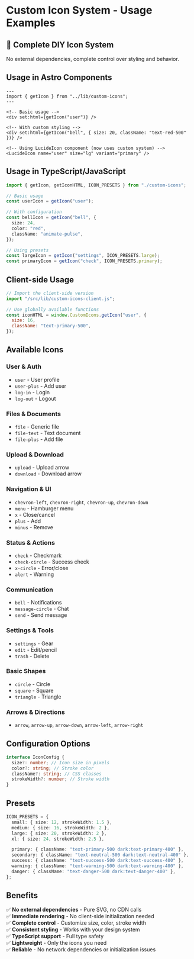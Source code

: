 # Custom Icon System - Usage Examples

## 🎯 Complete DIY Icon System

No external dependencies, complete control over styling and behavior.

## Usage in Astro Components

```astro
---
import { getIcon } from "../lib/custom-icons";
---

<!-- Basic usage -->
<div set:html={getIcon("user")} />

<!-- With custom styling -->
<div set:html={getIcon("bell", { size: 20, className: "text-red-500" })} />

<!-- Using LucideIcon component (now uses custom system) -->
<LucideIcon name="user" size="lg" variant="primary" />
```

## Usage in TypeScript/JavaScript

```typescript
import { getIcon, getIconHTML, ICON_PRESETS } from "./custom-icons";

// Basic usage
const userIcon = getIcon("user");

// With configuration
const bellIcon = getIcon("bell", {
  size: 24,
  color: "red",
  className: "animate-pulse",
});

// Using presets
const largeIcon = getIcon("settings", ICON_PRESETS.large);
const primaryIcon = getIcon("check", ICON_PRESETS.primary);
```

## Client-side Usage

```javascript
// Import the client-side version
import "/src/lib/custom-icons-client.js";

// Use globally available functions
const iconHTML = window.CustomIcons.getIcon("user", {
  size: 16,
  className: "text-primary-500",
});
```

## Available Icons

### User & Auth

- `user` - User profile
- `user-plus` - Add user
- `log-in` - Login
- `log-out` - Logout

### Files & Documents

- `file` - Generic file
- `file-text` - Text document
- `file-plus` - Add file

### Upload & Download

- `upload` - Upload arrow
- `download` - Download arrow

### Navigation & UI

- `chevron-left`, `chevron-right`, `chevron-up`, `chevron-down`
- `menu` - Hamburger menu
- `x` - Close/cancel
- `plus` - Add
- `minus` - Remove

### Status & Actions

- `check` - Checkmark
- `check-circle` - Success check
- `x-circle` - Error/close
- `alert` - Warning

### Communication

- `bell` - Notifications
- `message-circle` - Chat
- `send` - Send message

### Settings & Tools

- `settings` - Gear
- `edit` - Edit/pencil
- `trash` - Delete

### Basic Shapes

- `circle` - Circle
- `square` - Square
- `triangle` - Triangle

### Arrows & Directions

- `arrow`, `arrow-up`, `arrow-down`, `arrow-left`, `arrow-right`

## Configuration Options

```typescript
interface IconConfig {
  size?: number; // Icon size in pixels
  color?: string; // Stroke color
  className?: string; // CSS classes
  strokeWidth?: number; // Stroke width
}
```

## Presets

```typescript
ICON_PRESETS = {
  small: { size: 12, strokeWidth: 1.5 },
  medium: { size: 16, strokeWidth: 2 },
  large: { size: 20, strokeWidth: 2 },
  xl: { size: 24, strokeWidth: 2.5 },

  primary: { className: "text-primary-500 dark:text-primary-400" },
  secondary: { className: "text-neutral-500 dark:text-neutral-400" },
  success: { className: "text-success-500 dark:text-success-400" },
  warning: { className: "text-warning-500 dark:text-warning-400" },
  danger: { className: "text-danger-500 dark:text-danger-400" },
};
```

## Benefits

✅ **No external dependencies** - Pure SVG, no CDN calls  
✅ **Immediate rendering** - No client-side initialization needed  
✅ **Complete control** - Customize size, color, stroke width  
✅ **Consistent styling** - Works with your design system  
✅ **TypeScript support** - Full type safety  
✅ **Lightweight** - Only the icons you need  
✅ **Reliable** - No network dependencies or initialization issues
